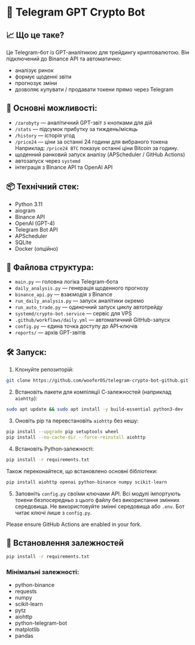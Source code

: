 # 🤖 Telegram GPT Crypto Bot

## 📈 Що це таке?
Це Telegram-бот із GPT-аналітикою для трейдингу криптовалютою. Він підключений до Binance API та автоматично:
- аналізує ринок
- формує щоденні звіти
- прогнозує зміни
- дозволяє купувати / продавати токени прямо через Telegram

## 🔧 Основні можливості:
- `/zarobyty` — аналітичний GPT-звіт з кнопками для дій
- `/stats` — підсумок прибутку за тиждень/місяць
- `/history` — історія угод
- `/price24` — ціни за останні 24 години для вибраного токена
  Наприклад: `/price24 BTC` показує останні ціни Bitcoin за годину.
- щоденний ранковий запуск аналізу (APScheduler / GitHub Actions)
- автозапуск через `systemd`
- інтеграція з Binance API та OpenAI API

## 📦 Технічний стек:
- Python 3.11
- aiogram
- Binance API
- OpenAI (GPT-4)
- Telegram Bot API
- APScheduler
- SQLite
- Docker (опційно)

## 📁 Файлова структура:
- `main.py` — головна логіка Telegram-бота
- `daily_analysis.py` — генерація щоденного прогнозу
- `binance_api.py` — взаємодія з Binance
- `run_daily_analysis.py` — запуск аналітики окремо
- `run_auto_trade.py` — одиночний запуск циклу автотрейду
- `systemd/crypto-bot.service` — сервіс для VPS
- `.github/workflows/daily.yml` — автоматичний GitHub-запуск
- `config.py` — єдина точка доступу до API‑ключів
- `reports/` — архів GPT-звітів

## 🛠 Запуск:
1. Клонуйте репозиторій:
```bash
git clone https://github.com/wooferOS/telegram-crypto-bot-github.git
```
2. Встановіть пакети для компіляції C‑залежностей (наприклад `aiohttp`):
```bash
sudo apt update && sudo apt install -y build-essential python3-dev
```
3. Оновіть pip та перевстановіть `aiohttp` без кешу:
```bash
pip install --upgrade pip setuptools wheel
pip install --no-cache-dir --force-reinstall aiohttp
```
4. Встановіть Python‑залежності:
```bash
pip install -r requirements.txt
```
Також переконайтеся, що встановлено основні бібліотеки:
```bash
pip install aiohttp openai python-binance numpy scikit-learn
```

5. Заповніть `config.py` своїми ключами API. Всі модулі імпортують токени безпосередньо з цього файлу без використання змінних середовища.
   Не використовуйте змінні середовища або `.env`. Бот читає ключі лише з `config.py`.

Please ensure GitHub Actions are enabled in your fork.

## 🔧 Встановлення залежностей

```bash
pip install -r requirements.txt
```

### Мінімальні залежності:

* python-binance
* requests
* numpy
* scikit-learn
* pytz
* aiohttp
* python-telegram-bot
* matplotlib
* pandas

